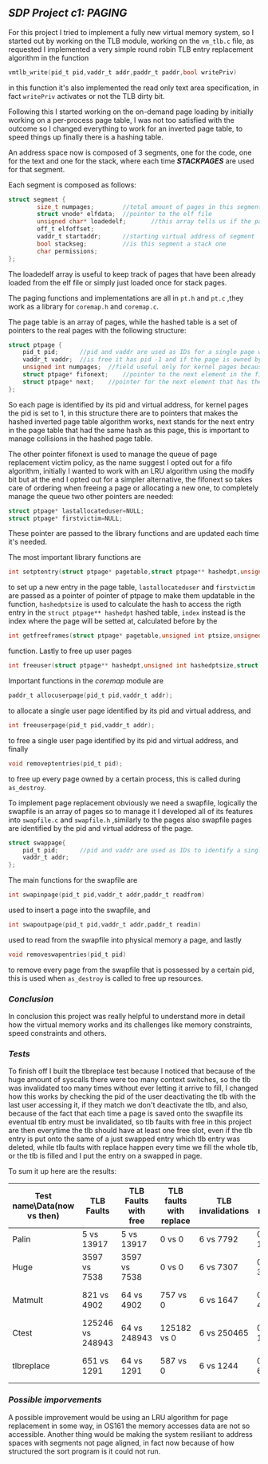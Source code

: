 ## ***SDP Project c1: PAGING***

For this project I tried to implement a fully new virtual memory system, so I started out by working on the TLB module, working on the `vm_tlb.c` file, as requested I implemented a very simple round robin TLB entry replacement algorithm in the function
```c
vmtlb_write(pid_t pid,vaddr_t addr,paddr_t paddr,bool writePriv)
```
in this function it's also implemented the read only text area specification, in fact `writePriv` activates or not the TLB dirty bit.

Following this I started working on the on-demand page loading by initially working on a per-process page table, I was not too satisfied with the outcome so I changed everything to work for an inverted page table, to speed things up finally there is a hashing table.

An address space now is composed of 3 segments, one for the code, one for the text and one for the stack, where each time ***STACKPAGES*** are used for that segment.

Each segment is composed as follows:
```c
struct segment {
        size_t numpages;        //total amount of pages in this segment
        struct vnode* elfdata;  //pointer to the elf file
        unsigned char* loadedelf;       //this array tells us if the page has already been loaded once
        off_t elfoffset;
        vaddr_t startaddr;      //starting virtual address of segment
        bool stackseg;          //is this segment a stack one
        char permissions;
};
```
The loadedelf array is useful to keep track of pages that have been already loaded from the elf file or simply just loaded once for stack pages.

The paging functions and implementations are all in `pt.h` and `pt.c` ,they work as a library for `coremap.h` and `coremap.c`.

The page table is an array of pages, while the hashed table is a set of pointers to the real pages with the following structure:
```c
struct ptpage {
    pid_t pid;      //pid and vaddr are used as IDs for a single page when a page
    vaddr_t vaddr;  //is free it has pid -1 and if the page is owned by the kernel it has pid 0
    unsigned int numpages;  //field useful only for kernel pages because for user it's always 1
    struct ptpage* fifonext;    //pointer to the next element in the fifo queue
    struct ptpage* next;    //pointer for the next element that has the same hash as this one
};
```
So each page is identified by its pid and virtual address, for kernel pages the pid is set to 1, in this structure there are to pointers that makes the hashed inverted page table algorithm works, next stands for the next entry in the page table that had the same hash as this page, this is important to manage collisions in the hashed page table.

The other pointer fifonext is used to manage the queue of page replacement victim policy, as the name suggest I opted out for a fifo algorithm, initially I wanted to work with an LRU algorithm using the modify bit but at the end I opted out for a simpler alternative, the fifonext so takes care of ordering when freeing a page or allocating a new one, to completely manage the queue two other pointers are needed:
```c
struct ptpage* lastallocateduser=NULL;
struct ptpage* firstvictim=NULL;
```
These pointer are passed to the library functions and are updated each time it's needed.

The most important library functions are
```c
int setptentry(struct ptpage* pagetable,struct ptpage** hashedpt,unsigned int hashedptsize,unsigned int index,unsigned int numpages,struct ptpage** firstvictim,struct ptpage** lastallocateduser,pid_t pid,vaddr_t vaddr)
```
to set up a new entry in the page table, `lastallocateduser` and `firstvictim` are passed as a pointer of pointer of ptpage to make them updatable in the function, `hashedptsize` is used to calculate the hash to access the rigth entry in the `struct ptpage** hashedpt` hashed table, `index` instead is the index where the page will be setted at, calculated before by the
```c
int getfreeframes(struct ptpage* pagetable,unsigned int ptsize,unsigned int numpages)
```
function.
Lastly to free up user pages
```c
int freeuser(struct ptpage** hashedpt,unsigned int hashedptsize,struct ptpage** firstvictim,struct ptpage** lastallocateduser,pid_t pid,vaddr_t vaddr)
```

Important functions in the *coremap* module are
```c
paddr_t allocuserpage(pid_t pid,vaddr_t addr);
```
to allocate a single user page identified by its pid and virtual address, and
```c
int freeuserpage(pid_t pid,vaddr_t addr);
```
to free a single user page identified by its pid and virtual address, and finally
```c
void removeptentries(pid_t pid);
```
to free up every page owned by a certain process, this is called during `as_destroy`.


To implement page replacement obviously we need a swapfile, logically the swapfile is an array of pages so to manage it I developed all of its features into `swapfile.c` and `swapfile.h` ,similarly to the pages also swapfile pages are identified by the pid and virtual address of the page.
```c
struct swappage{
    pid_t pid;      //pid and vaddr are used as IDs to identify a single page
    vaddr_t addr;
};
```
The main functions for the swapfile are
```c
int swapinpage(pid_t pid,vaddr_t addr,paddr_t readfrom)
```
used to insert a page into the swapfile, and
```c
int swapoutpage(pid_t pid,vaddr_t addr,paddr_t readin)
```
used to read from the swapfile into physical memory a page, and lastly 
```c
void removeswapentries(pid_t pid)
```
to remove every page from the swapfile that is possessed by a certain pid, this is used when `as_destroy` is called to free up resources.

### ***Conclusion***

In conclusion this project was really helpful to understand more in detail how the virtual memory works and its challenges like memory constraints, speed constraints and others.

### ***Tests***

To finish off I built the tlbreplace test because I noticed that because of the huge amount of syscalls there were too many context switches, so the tlb was invalidated too many times without ever letting it arrive to fill, I changed how this works by checking the pid of the user deactivating the tlb with the last user accessing it, if they match we don't deactivate the tlb, and also, because of the fact that each time a page is saved onto the swapfile its eventual tlb entry must be invalidated, so tlb faults with free in this project are then everytime the tlb should have at least one free slot, even if the tlb entry is put onto the same of a just swapped entry which tlb entry was deleted, while tlb faults with replace happen every time we fill the whole tlb, or the tlb is filled and I put the entry on a swapped in page.

To sum it up here are the results:

|Test name\Data(now vs then)| TLB Faults | TLB Faults with free | TLB faults with replace | TLB invalidations |  Tlb reloads | Page faults (Zeroed) | Page faults (Disk) | Page faults from ELF | Page faults from swapfile | Swapfile writes |
| ------ | ------ | ------- | ------ | ------ | ----- | ------ | ------- | ----- | ------- | ------ |
| Palin  | 5 vs 13917 | 5 vs 13917 | 0 vs 0 | 6 vs 7792 | 0 vs 13912 | 1 vs 1 | 4 vs 4 | 4 vs 4 | 0 vs 0 | 0 vs 0 |
| Huge   | 3597 vs 7538 | 3597 vs 7538 | 0 vs 0 | 6 vs 7307 | 0 vs 3941 | 1 vs 1 | 3596 vs 3596 | 514 vs 514 | 3082 vs 3082 | 3534 vs 3534 |
| Matmult | 821 vs 4902 | 64 vs 4902 | 757 vs 0 | 6 vs 1647 | 0 vs 4081 | 1 vs 1 | 820 vs 820 | 382 vs 382 | 438 vs 438 | 757 vs 757 |
| Ctest | 125246 vs 248943 | 64 vs 248943 | 125182 vs 0 | 6 vs 250465 | 0 vs 123697 | 1 vs 1 | 125245 vs 125245 | 259 vs 259 | 124986 vs 124986 | 125182 vs 125182 |
| tlbreplace | 651 vs 1291 | 64 vs 1291 | 587 vs 0 | 6 vs 1244 | 0 vs 640 | 0 vs 0 | 651 vs 651 | 321 vs 321 | 330 vs 330 | 587 vs 587 |

### ***Possible imporvements***

A possible improvement would be using an LRU algorithm for page replacement in some way, in OS161 the memory accesses data are not so accessible.
Another thing would be making the system resiliant to address spaces with segments not page aligned, in fact now because of how structured the sort program is it could not run.